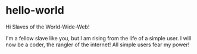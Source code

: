 # hello-world

Hi Slaves of the World-Wide-Web!

I'm a fellow slave like you, but I am rising from the life of a simple user.
I will now be a coder, the rangler of the internet! All simple users fear my power!
